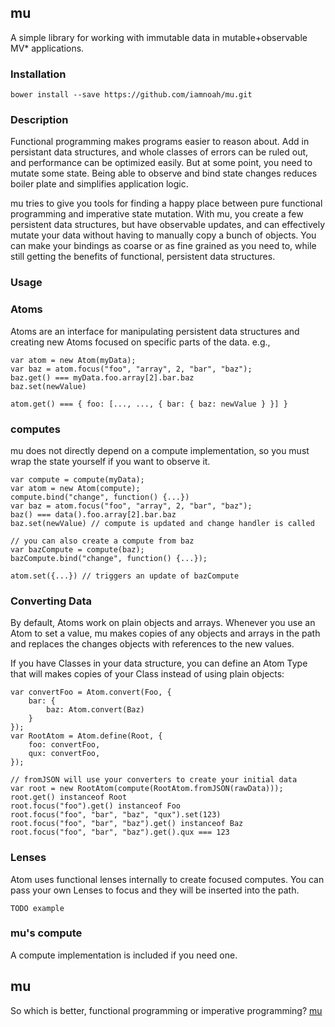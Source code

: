 ## mu

A simple library for working with immutable data in mutable+observable MV* applications.

### Installation

    bower install --save https://github.com/iamnoah/mu.git

### Description

Functional programming makes programs easier to reason about. Add in persistant data structures, and whole classes of errors can be ruled out, and performance can be optimized easily. But at some point, you need to mutate some state. Being able to observe and bind state changes reduces boiler plate and simplifies application logic.

mu tries to give you tools for finding a happy place between pure functional programming and imperative state mutation.  With mu, you create a few persistent data structures, but have observable updates, and can effectively mutate your data without having to manually copy a bunch of objects. You can make your bindings as coarse or as fine grained as you need to, while still getting the benefits of functional, persistent data structures.

### Usage

### Atoms

Atoms are an interface for manipulating persistent data structures and creating new Atoms focused on specific parts of the data. e.g.,

    var atom = new Atom(myData);
    var baz = atom.focus("foo", "array", 2, "bar", "baz");
    baz.get() === myData.foo.array[2].bar.baz
    baz.set(newValue)

    atom.get() === { foo: [..., ..., { bar: { baz: newValue } }] }

### computes

mu does not directly depend on a compute implementation, so you must wrap the state yourself if you want to observe it.

    var compute = compute(myData);
    var atom = new Atom(compute);
    compute.bind("change", function() {...})
    var baz = atom.focus("foo", "array", 2, "bar", "baz");
    baz() === data().foo.array[2].bar.baz
    baz.set(newValue) // compute is updated and change handler is called

    // you can also create a compute from baz
    var bazCompute = compute(baz);
    bazCompute.bind("change", function() {...});

    atom.set({...}) // triggers an update of bazCompute

### Converting Data

By default, Atoms work on plain objects and arrays. Whenever you use an Atom to set a value, mu makes copies of any objects and arrays in the path and replaces the changes objects with references to the new values.

If you have Classes in your data structure, you can define an Atom Type that will makes copies of your Class instead of using plain objects:

    var convertFoo = Atom.convert(Foo, {
    	bar: {
    		baz: Atom.convert(Baz)
    	}
    });
    var RootAtom = Atom.define(Root, {
    	foo: convertFoo,
    	qux: convertFoo,
    });
    
    // fromJSON will use your converters to create your initial data
    var root = new RootAtom(compute(RootAtom.fromJSON(rawData)));
    root.get() instanceof Root
    root.focus("foo").get() instanceof Foo
    root.focus("foo", "bar", "baz", "qux").set(123)
    root.focus("foo", "bar", "baz").get() instanceof Baz
    root.focus("foo", "bar", "baz").get().qux === 123


### Lenses

Atom uses functional lenses internally to create focused computes. You can pass your own Lenses to focus and they will be inserted into the path.

    TODO example

### mu's compute

A compute implementation is included if you need one.

## mu

So which is better, functional programming or imperative programming? [mu][1]

[1]: http://en.wikipedia.org/wiki/Mu_(negative)#.22Unasking.22_the_question
